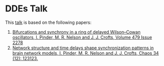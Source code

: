 # DDEs Talk

This [talk](https://jjcrofts77.github.io/DDETalk/) is based on the following papers: 

1. [Bifurcations and synchrony in a ring of delayed Wilson–Cowan oscillators, I. Pinder, M. R. Nelson and J. J. Crofts, Volume 479 Issue 2278](https://royalsocietypublishing.org/doi/10.1098/rspa.2023.0313)
2. [Network structure and time delays shape synchronization patterns in brain network models, I. Pinder, M. R. Nelson and J. J. Crofts, Chaos 34 (12): 123123.](https://doi.org/10.1063/5.0228813)
